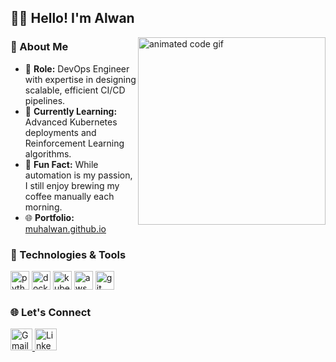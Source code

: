 <h2 align="left">👨‍💻 Hello! I'm Alwan</h2>

<img align="right" src="https://media.giphy.com/media/L1R1tvI9svkIWwpVYr/giphy.gif" width="300" alt="animated code gif" />

### 🚀 About Me
- 🔭 **Role:** DevOps Engineer with expertise in designing scalable, efficient CI/CD pipelines.
- 🌱 **Currently Learning:** Advanced Kubernetes deployments and Reinforcement Learning algorithms.
- 💬 **Fun Fact:** While automation is my passion, I still enjoy brewing my coffee manually each morning.
- 🌐 **Portfolio:** [muhalwan.github.io](https://muhalwan.github.io)

### 🔧 Technologies & Tools
<p align="left">
  <img src="https://cdn.jsdelivr.net/gh/devicons/devicon/icons/python/python-original.svg" height="30" alt="python logo" />
  <img src="https://cdn.jsdelivr.net/gh/devicons/devicon/icons/docker/docker-original.svg" height="30" alt="docker logo" />
  <img src="https://cdn.jsdelivr.net/gh/devicons/devicon/icons/kubernetes/kubernetes-plain-wordmark.svg" height="30" alt="kubernetes logo" />
  <img src="https://cdn.jsdelivr.net/gh/devicons/devicon/icons/github/github-original.svg" height="30" alt="aws logo" />
  <img src="https://cdn.jsdelivr.net/gh/devicons/devicon/icons/git/git-original.svg" height="30" alt="git logo" />
</p>

### 🌐 Let's Connect
<p align="left">
  <a href="mailto:muhalwan12@gmail.com" target="_blank">
    <img src="https://img.shields.io/static/v1?message=Gmail&logo=gmail&label=&color=D14836&logoColor=white&labelColor=&style=for-the-badge" height="35" alt="Gmail logo" />
  </a>
  <a href="https://www.linkedin.com/in/muhalwan/" target="_blank">
    <img src="https://img.shields.io/static/v1?message=LinkedIn&logo=linkedin&label=&color=0077B5&logoColor=white&labelColor=&style=for-the-badge" height="35" alt="LinkedIn logo" />
  </a>
</p>
